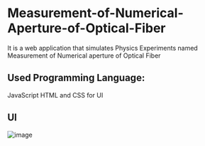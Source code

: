 # Measurement-of-Numerical-Aperture-of-Optical-Fiber
It is a web application that simulates Physics Experiments named Measurement of Numerical aperture of Optical Fiber

## Used Programming Language:
JavaScript
HTML and CSS for UI

## UI
![image](https://github.com/user-attachments/assets/f5897707-95b1-444e-935a-628b41be81fa)
